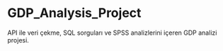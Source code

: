 # GDP_Analysis_Project
API ile veri çekme, SQL sorguları ve SPSS analizlerini içeren GDP analizi projesi.
